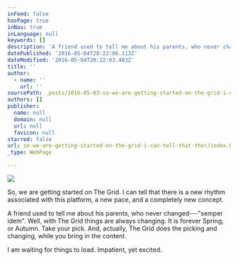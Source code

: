 ```yaml
---
inFeed: false
hasPage: true
inNav: true
inLanguage: null
keywords: []
description: 'A friend used to tell me about his parents, who never changed—"semper idem". Well, with The Grid things are always changing. It is forever Spring, or Autumn. Take your pick. And, actually, The Grid does the picking and changing, while you bring in the content.'
datePublished: '2016-05-04T20:22:06.113Z'
dateModified: '2016-05-04T20:22:03.403Z'
title: ''
author:
  - name: ''
    url: ''
sourcePath: _posts/2016-05-03-so-we-are-getting-started-on-the-grid-i-can-tell-that-ther.md
authors: []
publisher:
  name: null
  domain: null
  url: null
  favicon: null
starred: false
url: so-we-are-getting-started-on-the-grid-i-can-tell-that-ther/index.html
_type: WebPage

---
```

![](https://the-grid-user-content.s3-us-west-2.amazonaws.com/6fc4efef-afa9-4825-8bc2-38c9691dc92b.jpg)

So, we are getting started on The Grid. I can tell that there is a new rhythm associated with this platform, a new pace, and a completely new concept.

A friend used to tell me about his parents, who never changed---"semper idem". Well, with The Grid things are always changing. It is forever Spring, or Autumn. Take your pick. And, actually, The Grid does the picking and changing, while you bring in the content.

I am waiting for things to load. Impatient, yet excited.